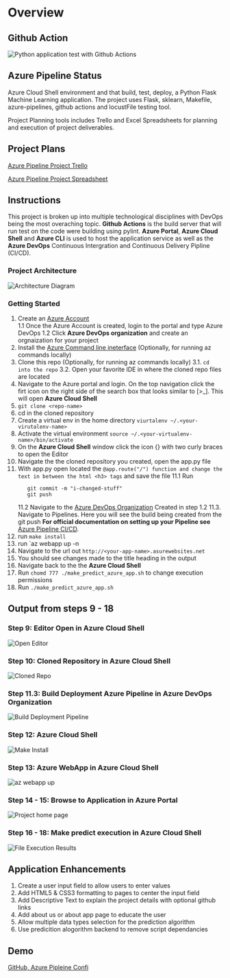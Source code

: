 # Overview

## Github Action 
![Python application test with Github Actions](https://github.com/iCre8/azureFlask-ml/workflows/Python%20application%20test%20with%20Github%20Actions/badge.svg)

## Azure Pipeline Status 
<ToDo>

Azure Cloud Shell environment and that build, test, deploy, a Python Flask Machine Learning application. The project uses Flask, sklearn, Makefile, azure-pipelines, github actions and locustFile testing tool.

Project Planning tools includes Trello and Excel Spreadsheets for planning and execution of project deliverables.

## Project Plans 

[Azure Pipeline Project Trello](https://trello.com/b/6obahJRP/azure-piplines)

[Azure Pipeline Project Spreadsheet](https://docs.google.com/spreadsheets/d/1PCDJgYve5tpazcsaU8GRSRarUgYvU2487QDgchKcLRA/edit?usp=sharing)

## Instructions
This project is broken up into multiple technological disciplines with DevOps being the most overaching topic. 
**Github Actions** is the build server that will run test on the code were building using pylint. 
**Azure Portal**, **Azure Cloud Shell** and **Azure CLI** is used to host the application service as well as the **Azure DevOps** Continuous Intergration and Continuous Delivery Pipline (CI/CD). 

### Project Architecture 
![Architecture Diagram](./imgs/CI_CD_Github_AzurePipeline.png)

### Getting Started

1. Create an [Azure Account](https://portal.azure.com/)  
    1.1 Once the Azure Account is created, login to the portal and type Azure DevOps
    1.2 Click **Azure DevOps organization** and create an orgnaization for your project 
2. Install the [Azure Command line ineterface](https://docs.microsoft.com/en-us/cli/azure/install-azure-cli?view=azure-cli-latest) (Optionally, for running az commands locally)
3. Clone this repo (Optionally, for running az commands locally)
    3.1. `cd into the repo` 
    3.2. Open your favorite IDE in where the cloned repo files are located
4. Navigate to the Azure portal and login. On the top navigation click the firt icon on the right side of the search box that looks similar to [>_]. This will open **Azure Cloud Shell**
5. `git clone <repo-name>`
6. cd in the cloned repository 
7. Create a virtual env in the home directory `viurtalenv ~/.<your-virutalenv-name>`
8. Activate the virtual environment `source ~/.<your-virtualenv-name>/bin/activate`
9. On the **Azure Cloud Shell** window click the icon {} with two curly braces to open the Editor
10. Navigate the the cloned repository you created, open the app.py file
11. With app.py open located the `@app.route("/") function and change the text in between the html <h3> tags` and save the file 
    11.1 Run 
    ```git add . 
       git commit -m "i-changed-stuff"
       git push
    ```
    11.2 Navigate to the [Azure DevOps Organization](https://portal.azure.com/#blade/AzureTfsExtension/OrganizationsTemplateBlade) Created in step 1.2
    11.3. Navigate to Pipelines. Here you will see the build being created from the git push
    **For official documentation on setting up your Pipeline see** 
  [Azure Pipeline CI/CD](https://docs.microsoft.com/en-us/azure/devops/pipelines/ecosystems/python-webapp?view=azure-devops).
12. run `make install` 
13. run `az webapp up -n <your-webapp-name>
14. Navigate to the url out `http://<your-app-name>.asurewebsites.net`
15. You should see changes made to the title heading in the output
16. Navigate back to the the **Azure Cloud Shell** 
17. Run `chomd 777 ./make_predict_azure_app.sh` to change execution permissions
18. Run `./make_predict_azure_app.sh` 


## Output from steps 9 - 18

### Step 9: Editor Open in Azure Cloud Shell
![Open Editor](./imgs/openEditor.png)

### Step 10: Cloned Repository in Azure Cloud Shell
![Cloned Repo](./imgs/openEditor.png)

### Step 11.3: Build Deployment Azure Pipeline in Azure DevOps Organization
![Build Deployment Pipeline](./imgs/CI_CD_Pipeline.png)

### Step 12: Azure Cloud Shell
![Make Install](./imgs/makeInstall.png)

### Step 13: Azure WebApp in Azure Cloud Shell
![az webapp up](./imgs/azWebAppUp.png)

### Step 14 - 15: Browse to Application in Azure Portal
![Project home page](./imgs/flask-ml-app-homepage.png)

### Step 16 - 18: Make predict execution in Azure Cloud Shell
![File Execution Results](./imgs/make_predict_results.png)

## Application Enhancements
1. Create a user input field to allow users to enter values 
2. Add HTML5 & CSS3 formatting to pages to center the input field 
3. Add Descriptive Text to explain the project details with optional github links
4. Add about us or about app page to educate the user 
5. Allow multiple data types selection for the prediction algorithm 
6. Use predicition alogorithm backend to remove script dependancies 

## Demo 

[GitHub, Azure Pipleine Confi](https://youtu.be/P8p_FoAPuy0)


